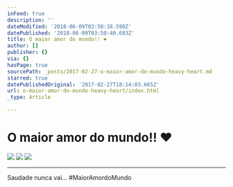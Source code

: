 ```yaml
---
inFeed: true
description: ''
dateModified: '2018-06-09T03:50:38.590Z'
datePublished: '2018-06-09T03:50:40.683Z'
title: O maior amor do mundo!! ❤️
author: []
publisher: {}
via: {}
hasPage: true
sourcePath: _posts/2017-02-27-o-maior-amor-do-mundo-heavy-heart.md
starred: true
datePublishedOriginal: '2017-02-27T18:14:03.665Z'
url: o-maior-amor-do-mundo-heavy-heart/index.html
_type: Article

---
```

# O maior amor do mundo!! ❤️
![](https://s3-us-west-2.amazonaws.com/the-grid-img/p/a4b8a801d0709e0f4ba51d2be31c82e4fa8c366d.jpg)
![](https://s3-us-west-2.amazonaws.com/the-grid-img/p/79ad81e8553b027d95a55efadcf873c684a1bd58.jpg)
![](https://s3-us-west-2.amazonaws.com/the-grid-img/p/3f5f92c896e4959c8755cf950d44035c8d84ff4b.jpg)

---

Saudade nunca vai... \#MaiorAmordoMundo